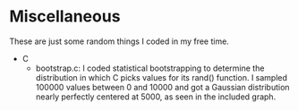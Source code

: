 # Miscellaneous
These are just some random things I coded in my free time.

- C
  - bootstrap.c: I coded statistical bootstrapping to determine the distribution in which C picks values for its rand() function. 
    I sampled 100000 values between 0 and 10000 and got a Gaussian distribution nearly perfectly centered at 5000, as seen in the 
    included graph.

